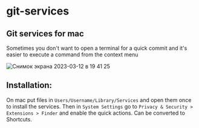# git-services
## Git services for mac

Sometimes you don't want to open a terminal for a quick commit and it's easier to execute a command from the context menu

![Снимок экрана 2023-03-12 в 19 41 25](https://user-images.githubusercontent.com/20771591/224559029-415059b7-a978-4625-94d9-48af056b7158.png)

## Installation:
On mac put files in `Users/Username/Library/Services` and open them once to install the services. Then in `System Settings` go to `Privacy & Security > Extensions > Finder` and enable the quick actions. Can be converted to Shortcuts.
